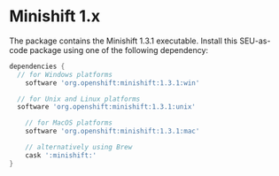 # Minishift 1.x

The package contains the Minishift 1.3.1 executable. Install this SEU-as-code
package using one of the following dependency:

```groovy
dependencies {
  // for Windows platforms
	software 'org.openshift:minishift:1.3.1:win'

  // for Unix and Linux platforms
  software 'org.openshift:minishift:1.3.1:unix'

	// for MacOS platforms
	software 'org.openshift:minishift:1.3.1:mac'

	// alternatively using Brew
	cask ':minishift:'
}
```
